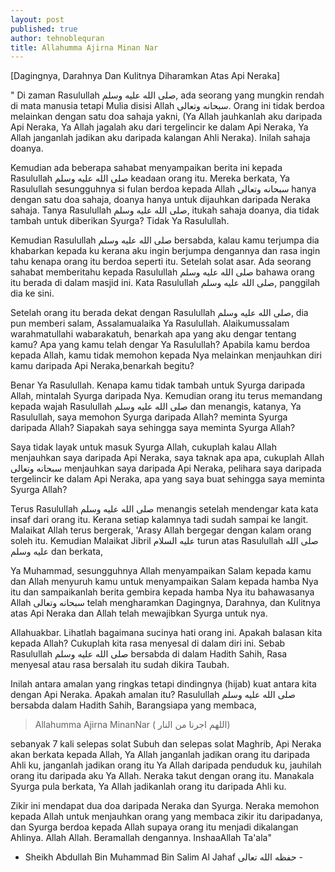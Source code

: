 ```yaml
---
layout: post
published: true
author: tehnoblequran
title: Allahumma Ajirna Minan Nar
---
```

[Dagingnya, Darahnya Dan Kulitnya Diharamkan Atas Api Neraka]

" Di zaman Rasulullah صلى الله عليه وسلم, ada seorang yang mungkin rendah di mata manusia tetapi Mulia disisi Allah سبحانه وتعالى. Orang ini tidak berdoa melainkan dengan satu doa sahaja yakni, (Ya Allah jauhkanlah aku daripada Api Neraka, Ya Allah jagalah aku dari tergelincir ke dalam Api Neraka, Ya Allah janganlah jadikan aku daripada kalangan Ahli Neraka). Inilah sahaja doanya.

Kemudian ada beberapa sahabat menyampaikan berita ini kepada Rasulullah صلى الله عليه وسلم keadaan orang itu. Mereka berkata, Ya Rasulullah sesungguhnya si fulan berdoa kepada Allah سبحانه وتعالى hanya dengan satu doa sahaja, doanya hanya untuk dijauhkan daripada Neraka sahaja. Tanya Rasulullah صلى الله عليه وسلم, itukah sahaja doanya, dia tidak tambah untuk diberikan Syurga? Tidak Ya Rasulullah.

Kemudian Rasulullah صلى الله عليه وسلم bersabda, kalau kamu terjumpa dia khabarkan kepada ku kerana aku ingin berjumpa dengannya dan rasa ingin tahu kenapa orang itu berdoa seperti itu. Setelah solat asar. Ada seorang sahabat memberitahu kepada Rasulullah صلى الله عليه وسلم bahawa orang itu berada di dalam masjid ini. Kata Rasulullah صلى الله عليه وسلم, panggilah dia ke sini.

Setelah orang itu berada dekat dengan Rasulullah صلى الله عليه وسلم, dia pun memberi salam, Assalamualaika Ya Rasulullah. Alaikumussalam warahmatullahi wabarakatuh, benarkah apa yang aku dengar tentang kamu? Apa yang kamu telah dengar Ya Rasulullah? Apabila kamu berdoa kepada Allah, kamu tidak memohon kepada Nya melainkan menjauhkan diri kamu daripada Api Neraka,benarkah begitu?

Benar Ya Rasulullah. Kenapa kamu tidak tambah untuk Syurga daripada Allah, mintalah Syurga daripada Nya. Kemudian orang itu terus memandang kepada wajah Rasulullah صلى الله عليه وسلم dan menangis, katanya, Ya Rasulullah, saya memohon Syurga daripada Allah? meminta Syurga daripada Allah? Siapakah saya sehingga saya meminta Syurga Allah?

Saya tidak layak untuk masuk Syurga Allah, cukuplah kalau Allah menjauhkan saya daripada Api Neraka, saya taknak apa apa, cukuplah Allah سبحانه وتعالى menjauhkan saya daripada Api Neraka, pelihara saya daripada tergelincir ke dalam Api Neraka, apa yang saya buat sehingga saya meminta Syurga Allah?

Terus Rasulullah صلى الله عليه وسلم menangis setelah mendengar kata kata insaf dari orang itu. Kerana setiap kalamnya tadi sudah sampai ke langit. Malaikat Allah terus bergerak, 'Arasy Allah bergegar dengan kalam orang soleh itu. Kemudian Malaikat Jibril عليه السلام turun atas Rasulullah صلى الله عليه وسلم dan berkata,

Ya Muhammad, sesungguhnya Allah menyampaikan Salam kepada kamu dan Allah menyuruh kamu untuk menyampaikan Salam kepada hamba Nya itu dan sampaikanlah berita gembira kepada hamba Nya itu bahawasanya Allah سبحانه وتعالى telah mengharamkan Dagingnya, Darahnya, dan Kulitnya atas Api Neraka dan Allah telah mewajibkan Syurga untuk nya.

Allahuakbar. Lihatlah bagaimana sucinya hati orang ini. Apakah balasan kita kepada Allah? Cukuplah kita rasa menyesal di dalam diri ini. Sebab Rasulullah صلى الله عليه وسلم bersabda di dalam Hadith Sahih, Rasa menyesal atau rasa bersalah itu sudah dikira Taubah.

Inilah antara amalan yang ringkas tetapi dindingnya (hijab) kuat antara kita dengan Api Neraka. Apakah amalan itu? Rasulullah صلى الله عليه وسلم bersabda dalam Hadith Sahih, Barangsiapa yang membaca,

> Allahumma Ajirna MinanNar
( اللهم اجرنا من النار)

sebanyak 7 kali selepas solat Subuh dan selepas solat Maghrib, Api Neraka akan berkata kepada Allah, Ya Allah janganlah jadikan orang itu daripada Ahli ku, janganlah jadikan orang itu Ya Allah daripada penduduk ku, jauhilah orang itu daripada aku Ya Allah. Neraka takut dengan orang itu. Manakala Syurga pula berkata, Ya Allah jadikanlah orang itu daripada Ahli ku.

Zikir ini mendapat dua doa daripada Neraka dan Syurga. Neraka memohon kepada Allah untuk menjauhkan orang yang membaca zikir itu daripadanya, dan Syurga berdoa kepada Allah supaya orang itu menjadi dikalangan Ahlinya. Allah Allah. Beramallah dengannya. InshaaAllah Ta'ala"

- Sheikh Abdullah Bin Muhammad Bin Salim Al Jahaf حفظه الله تعالى -